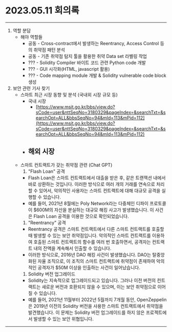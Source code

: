 # 2023.05.11 회의록

---

1. 역할 분담
    - 해야 역할들
        - 공동 - Cross-contract에서 발생하는 Reentrancy, Access Control 등의 취약점 패턴 분석
        - 공동 - 기존 취약점 탐지 툴을 활용한 취약 Data set 라벨링 작업
        - ??? - Solidity Compiler 바이트 코드 관련 Python code 개발
        - ??? - GUI 시각화(HTML, javascript 활용)
        - ??? - Code mapping module 개발 & Solidity vulnerable code block 생성
2. 보안 관련 기사 찾기
    - 스마트 최근 시장 동향 및 분석 (국내외 시장 규모 등)
        - 국내 시장
            - [https://www.msit.go.kr/bbs/view.do?sCode=user&nttSeqNo=3180329&pageIndex=&searchTxt=&searchOpt=ALL&bbsSeqNo=94&mId=113&mPid=112](https://www.msit.go.kr/bbs/view.do?sCode=user&nttSeqNo=3180329&pageIndex=&searchTxt=&searchOpt=ALL&bbsSeqNo=94&mId=113&mPid=112)
        - 해외 시장
            - 
    - 스마트 컨트랙트가 갖는 취약점 관련 (Chat GPT)
        1. "Flash Loan" 공격
        - Flash Loan은 스마트 컨트랙트에서 대출을 받은 후, 같은 트랜잭션 내에서 바로 상환하는 것입니다. 이러한 방식으로 여러 개의 거래를 연속으로 처리할 수 있어서, 악의적인 사용자는 스마트 컨트랙트에 대해 대규모 공격을 실행할 수 있습니다.
        - 예를 들어, 2021년 8월에는 Poly Network라는 다중체인 디파이 프로토콜이 $600M의 자산을 분실하는 대규모 해킹 사고가 발생했습니다. 이 사건은 Flash Loan 공격을 이용한 것으로 확인되었습니다.
        1. "Reentrancy" 공격
        - Reentrancy 공격은 스마트 컨트랙트에서 다른 스마트 컨트랙트를 호출할 때 발생할 수 있는 보안 취약점입니다. 악의적인 스마트 컨트랙트를 이용하여 호출된 스마트 컨트랙트의 함수를 여러 번 호출하면서, 공격자는 컨트랙트 내의 잔액을 계속해서 인출할 수 있습니다.
        - 이러한 방식으로, 2016년 DAO 해킹 사건이 발생했습니다. DAO는 탈중앙화된 자율 조직으로, 이 조직의 스마트 컨트랙트에 취약점이 존재하여 악의적인 공격자가 $50M 이상을 인출하는 사건이 일어났습니다.
        1. Solidity 버전 업그레이드
        - Solidity는 지속적으로 업그레이드되고 있습니다. 그러나 이전 버전의 컨트랙트는 새로운 버전과 호환되지 않을 수 있으며, 이는 보안 취약점으로 이어질 수 있습니다.
        - 예를 들어, 2021년 11월부터 2022년 5월까지 7개월 동안, OpenZeppelin은 2019년 이전의 Solidity 버전을 사용한 스마트 컨트랙트에서 취약점을 발견했습니다. 이 문제는 Solidity 버전 업그레이드를 하지 않은 프로젝트에서 발생할 수 있는 보안 위협입니다.

---